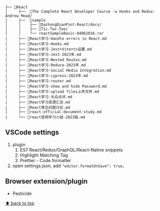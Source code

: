 ```
├── 📂React
│     ├──  📂The Complete React Developer Course -w Hooks and Redux- Andrew Mead/
│     ├──  📂sample
│     │    ├── 📂DazhongDianPint-React/docs/
│     │    ├── 📂Tic-Tac-Toe/
│     │    └── reactSampleBasic-04062016.rar
│     ├── 📄React学习-Handle errors in React.md
│     ├── 📄React学习-Hooks.md
│     ├── 📄React学习-Jest+Vite+ts设置.md
│     ├── 📄React学习-Jest-2023年.md
│     ├── 📄React学习-Nested Routes.md
│     ├── 📄React学习-Reduce-2023年.md
│     ├── 📄React学习-Social Media Integration.md
│     ├── 📄React学习-cypress-2023年.md
│     ├── 📄React学习-router.md
│     ├── 📄React学习-show and hide Password.md
│     ├── 📄React学习-upload files上传文件.md
│     ├── 📄React学习-大众点评.md
│     ├── 📄React学习资源汇总.md
│     ├── 📄React常见问题讨论.md
│     ├── 📄react-official-document-study.md
│     └── 📄react官网学习小结-2023版.md
```

## VSCode settings

1. plugin
   1. ES7 React/Redux/GraphQL/React-Native snippets
   2. Highlight Matching Tag
   3. Prettier - Code formatter
2. open settings.json, add `"editor.formatOnSave": true,`

## Browser extension/plugin

- Pesticide

[⬆ back to top](#top)
